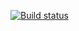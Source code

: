 [![Build status](https://ci.appveyor.com/api/projects/status/u1rmuxrkvcaajg54?svg=true)](https://ci.appveyor.com/project/EKukhotskaya/dz-project-at-2-6)
